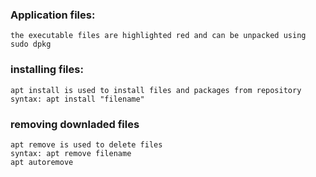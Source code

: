 ﻿###  Application files:
```the executable files are highlighted red and can be unpacked using sudo dpkg ```

###  installing files:
    apt install is used to install files and packages from repository
    syntax: apt install "filename"
###  removing downladed files
    apt remove is used to delete files
    syntax: apt remove filename
    apt autoremove
    

